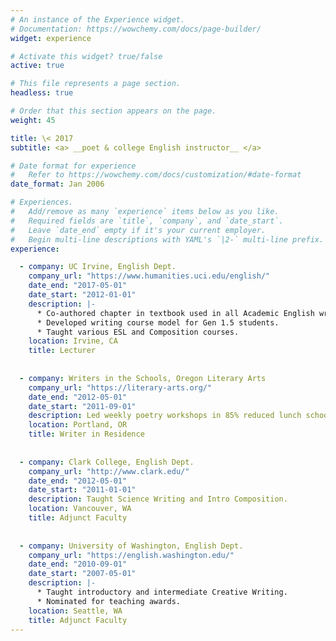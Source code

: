 ```yaml
---
# An instance of the Experience widget.
# Documentation: https://wowchemy.com/docs/page-builder/
widget: experience

# Activate this widget? true/false
active: true

# This file represents a page section.
headless: true

# Order that this section appears on the page.
weight: 45

title: \< 2017 
subtitle: <a> __poet & college English instructor__ </a>

# Date format for experience
#   Refer to https://wowchemy.com/docs/customization/#date-format
date_format: Jan 2006

# Experiences.
#   Add/remove as many `experience` items below as you like.
#   Required fields are `title`, `company`, and `date_start`.
#   Leave `date_end` empty if it's your current employer.
#   Begin multi-line descriptions with YAML's `|2-` multi-line prefix.
experience:

  - company: UC Irvine, English Dept.
    company_url: "https://www.humanities.uci.edu/english/"
    date_end: "2017-05-01"
    date_start: "2012-01-01"
    description: |-
      * Co-authored chapter in textbook used in all Academic English writing courses.
      * Developed writing course model for Gen 1.5 students.
      * Taught various ESL and Composition courses.
    location: Irvine, CA
    title: Lecturer
    
    
  - company: Writers in the Schools, Oregon Literary Arts
    company_url: "https://literary-arts.org/"
    date_end: "2012-05-01"
    date_start: "2011-09-01"
    description: Led weekly poetry workshops in 85% reduced lunch school.
    location: Portland, OR
    title: Writer in Residence
    
    
  - company: Clark College, English Dept.
    company_url: "http://www.clark.edu/"
    date_end: "2012-05-01"
    date_start: "2011-01-01"
    description: Taught Science Writing and Intro Composition.
    location: Vancouver, WA
    title: Adjunct Faculty
    
    
  - company: University of Washington, English Dept.
    company_url: "https://english.washington.edu/"
    date_end: "2010-09-01"
    date_start: "2007-05-01"
    description: |-
      * Taught introductory and intermediate Creative Writing.
      * Nominated for teaching awards.
    location: Seattle, WA
    title: Adjunct Faculty
---
```


